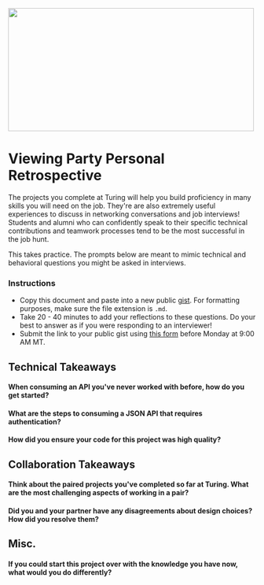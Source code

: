 <img src="https://images.unsplash.com/photo-1461749280684-dccba630e2f6?ixlib=rb-1.2.1&q=85&fm=jpg" width="500" height="250">

# Viewing Party Personal Retrospective

The projects you complete at Turing will help you build proficiency in many skills you will need on the job. They're are also extremely useful experiences to discuss in networking conversations and job interviews! Students and alumni who can confidently speak to their specific technical contributions and teamwork processes tend to be the most successful in the job hunt.

This takes practice. The prompts below are meant to mimic technical and behavioral questions you might be asked in interviews. 

### Instructions

* Copy this document and paste into a new public [gist](https://gist.github.com/). For formatting purposes, make sure the file extension is `.md`.
* Take 20 - 40 minutes to add your reflections to these questions. Do your best to answer as if you were responding to an interviewer!
* Submit the link to your public gist using [this form](https://forms.gle/JXwiU9HdWxZoVuuG7) before Monday at 9:00 AM MT.

## Technical Takeaways

#### When consuming an API you've never worked with before, how do you get started? 

#### What are the steps to consuming a JSON API that requires authentication? 

#### How did you ensure your code for this project was high quality?

## Collaboration Takeaways

#### Think about the paired projects you've completed so far at Turing. What are the most challenging aspects of working in a pair?

#### Did you and your partner have any disagreements about design choices? How did you resolve them?

## Misc.

#### If you could start this project over with the knowledge you have now, what would you do differently?
